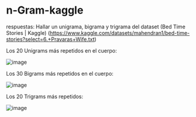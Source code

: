# n-Gram-kaggle
respuestas:
Hallar un unigrama, bigrama y trigrama del dataset (Bed Time Stories | Kaggle) (https://www.kaggle.com/datasets/mahendran1/bed-time-stories?select=6.+Pravaras+Wife.txt)

Los 20 Unigrams más repetidos en el cuerpo:

![image](https://user-images.githubusercontent.com/54423269/160853424-132ac6ca-4f41-4042-a1d8-88ad2986cffe.png)



 Los 30 Bigrams más repetidos en el cuerpo:
 
![image](https://user-images.githubusercontent.com/54423269/160853191-2173f425-3e7c-4b1d-828c-a443cea14a0c.png)

 
 Los 20 Trigrams más repetidos:

![image](https://user-images.githubusercontent.com/54423269/160853271-f4e1c084-d235-4e55-8729-08dbed75a4a1.png)

